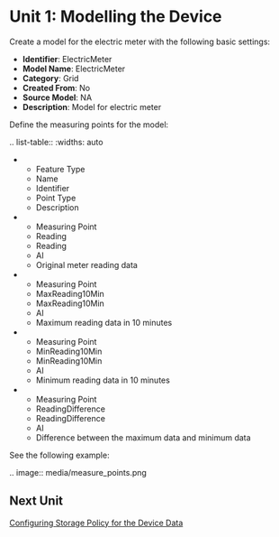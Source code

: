 # Unit 1: Modelling the Device

Create a model for the electric meter with the following basic settings:

- **Identifier**: ElectricMeter
- **Model Name**: ElectricMeter
- **Category**: Grid
- **Created From**: No
- **Source Model**: NA
- **Description**: Model for electric meter



Define the measuring points for the model:



.. list-table::
   :widths: auto

   * - Feature Type
     - Name   
     - Identifier   
     - Point Type
     - Description   
   * - Measuring Point
     - Reading
     - Reading
     - AI
     - Original meter reading data
   * - Measuring Point
     - MaxReading10Min
     - MaxReading10Min
     - AI
     - Maximum reading data in 10 minutes
   * - Measuring Point
     - MinReading10Min
     - MinReading10Min
     - AI
     - Minimum reading data in 10 minutes
   * - Measuring Point
     - ReadingDifference
     - ReadingDifference
     - AI
     - Difference between the maximum data and minimum data



See the following example:

.. image:: media/measure_points.png



## Next Unit

[Configuring Storage Policy for the Device Data](configuring_storage_policy)
